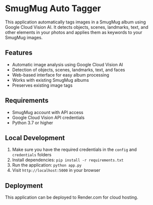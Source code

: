 # SmugMug Auto Tagger

This application automatically tags images in a SmugMug album using Google Cloud Vision AI. It detects objects, scenes, landmarks, text, and other elements in your photos and applies them as keywords to your SmugMug images.

## Features

- Automatic image analysis using Google Cloud Vision AI
- Detection of objects, scenes, landmarks, text, and faces
- Web-based interface for easy album processing
- Works with existing SmugMug albums
- Preserves existing image tags

## Requirements

- SmugMug account with API access
- Google Cloud Vision API credentials
- Python 3.7 or higher

## Local Development

1. Make sure you have the required credentials in the `config` and `credentials` folders
2. Install dependencies: `pip install -r requirements.txt`
3. Run the application: `python app.py`
4. Visit `http://localhost:5000` in your browser

## Deployment

This application can be deployed to Render.com for cloud hosting.
